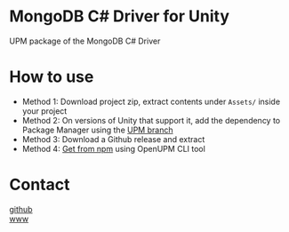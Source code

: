 # MongoDB C# Driver for Unity
UPM package of the MongoDB C# Driver

# How to use
- Method 1: Download project zip, extract contents under `Assets/` inside your project
- Method 2: On versions of Unity that support it, add the dependency to Package Manager using the [UPM branch](https://github.com/adrenak/mongodb.driver.unity/tree/upm)
- Method 3: Download a Github release and extract 
- Method 4: [Get from npm](https://www.npmjs.com/package/com.adrenak.mongodb.driver.upm) using OpenUPM CLI tool 

# Contact
[github](https://github.com/adrenak)  
[www](http://www.vatsalambastha.com)